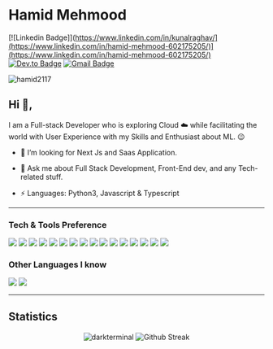 # Hamid Mehmood
 [![Linkedin Badge]](https://www.linkedin.com/in/kunalraghav/](https://www.linkedin.com/in/hamid-mehmood-602175205/)](https://www.linkedin.com/in/hamid-mehmood-602175205/) [![Dev.to Badge](https://img.shields.io/badge/-@Hamid-03a57a?style=flat-square&labelColor=000000&logo=dev.to&link=https://dev.com/@hamid2117)](https://dev.to/hamid2117)
[![Gmail Badge](https://img.shields.io/badge/-hamidmehmood21@outlook.com-c14438?style=flat-square&logo=Gmail&logoColor=white&link=mailto:saim008865@gmail.com)](mailto:hamidmehmood21@outlook.com)

<p align="left"> <img src="https://komarev.com/ghpvc/?username=hamid2117&label=Profile%20views&color=0e75b6&style=flat" alt="hamid2117" /> </p>


## Hi 👋, 
I am a Full-stack Developer who is exploring Cloud :cloud: while facilitating the world with User Experience with my Skills and Enthusiast about ML. :wink:
 
 
 - 👯 I’m looking for Next Js and Saas Application.
 
 - 💬 Ask me about Full Stack Development, Front-End dev, and any Tech-related stuff.
 
 - ⚡ Languages:  Python3, Javascript & Typescript


 ---
 
 ### Tech & Tools Preference

<img src = "https://img.shields.io/badge/-HTML5-E34F26?style=flat&logo=html5&logoColor=white"> <img src = "https://img.shields.io/badge/-CSS3-1572B6?style=flat&logo=css3&logoColor=white">
<img src="https://img.shields.io/badge/-JavaScript-eed718?style=flat&logo=javascript&logoColor=ffffff">
<img src="https://img.shields.io/badge/-Sass-cc6699?style=flat&logo=sass&logoColor=ffffff">
<img src="https://img.shields.io/badge/-React-000000?style=flat&logo=react&logoColor=00c8ff">
<img src="https://img.shields.io/badge/-MongoDB-4DB33D?style=flat&logo=mongodb&logoColor=FFFFFF">
<img src="https://img.shields.io/badge/-GraphQL-e535ab?style=flat&logo=graphql&logoColor=FFFFFF">
<img src="https://img.shields.io/badge/-Express.js-787878?style=flat">
<img src="https://img.shields.io/badge/-Node.js-3C873A?style=flat&logo=Node.js&logoColor=white">
<img src="https://img.shields.io/badge/-Firebase-FFA611?style=flat&logo=firebase&logoColor=FFFFFF">
<img src="http://img.shields.io/badge/-Google%20Cloud%20Platform-4285F4?style=flat&logo=google%20cloud&logoColor=white">
<img src="https://img.shields.io/badge/-Progressive Web Apps-5A0FC8?style=flat">
<img src="http://img.shields.io/badge/-Git-F1502F?style=flat&logo=git&logoColor=FFFFFF">
<img src="http://img.shields.io/badge/-Github-000000?style=flat&logo=github&logoColor=FFFFFF">
<img src="http://img.shields.io/badge/-VS%20Code-007ACC?style=flat&logo=visual%20studio%20code&logoColor=white">
<img src="http://img.shields.io/badge/-Heroku-430098?style=flat&logo=heroku&logoColor=white">


### Other Languages I know
<img src="http://img.shields.io/badge/-Typescript-F89820?style=flat&logo=typescript&logoColor=white"> <img src="https://img.shields.io/badge/-Python-black?style=flat&logo=python&logoColor=white"> 

---


## Statistics

<p align="center">
  <img align="center" src="https://github-readme-stats.vercel.app/api?username=hamid2117&count_private=true&show_icons=true&theme=synthwave&hide_border=true" alt="darkterminal" />
  <img align="center" src="https://github-readme-streak-stats.herokuapp.com?user=hamid2117&theme=synthwave&hide_border=true&date_format=M%20j%5B%2C%20Y%5D" alt="Github Streak" />
<!--   <img align="center" src="https://github-readme-stats.vercel.app/api/wakatime?username=hamid2117&layout=compact&theme=synthwave&hide_border=true" alt="Wakatime"> -->
</p>
<!-- 
<!--## Statistics -->

<div>
<!--  <img height="154" src="https://github-readme-stats.vercel.app/api?username=hamid2117&show_icons=true&theme=radical&count_private=true&hide=contribs" /> -->
<!--   <img height="154" src="https://github-readme-stats.vercel.app/api/top-langs/?username=hamid2117&layout=compact&theme=radical&hide=php&langs_count=6" /> -->
<!--   <img height="150" src="https://github-readme-stats.vercel.app/api/wakatime?username=hamid2117&layout=compact&theme=radical&langs_count=6" /> -->
</div>


